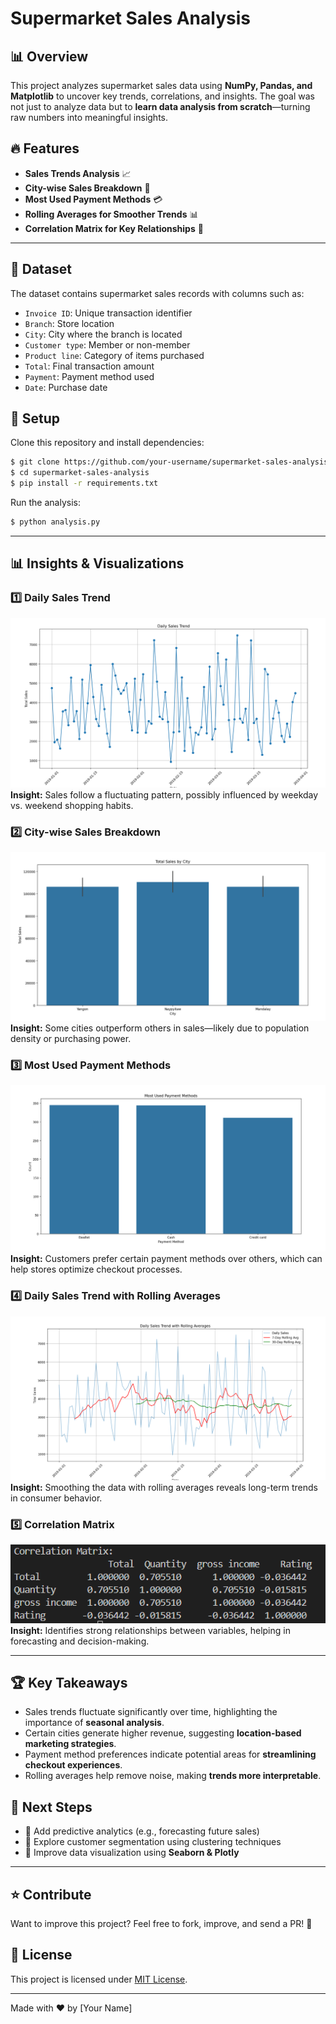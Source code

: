 # Supermarket Sales Analysis

## 📊 Overview
This project analyzes supermarket sales data using **NumPy, Pandas, and Matplotlib** to uncover key trends, correlations, and insights. The goal was not just to analyze data but to **learn data analysis from scratch**—turning raw numbers into meaningful insights.

## 🔥 Features
- **Sales Trends Analysis** 📈
- **City-wise Sales Breakdown** 🌆
- **Most Used Payment Methods** 💳
- **Rolling Averages for Smoother Trends** 📊
- **Correlation Matrix for Key Relationships** 📌

---

## 📂 Dataset
The dataset contains supermarket sales records with columns such as:
- `Invoice ID`: Unique transaction identifier
- `Branch`: Store location
- `City`: City where the branch is located
- `Customer type`: Member or non-member
- `Product line`: Category of items purchased
- `Total`: Final transaction amount
- `Payment`: Payment method used
- `Date`: Purchase date

## 🔧 Setup
Clone this repository and install dependencies:
```bash
$ git clone https://github.com/your-username/supermarket-sales-analysis.git
$ cd supermarket-sales-analysis
$ pip install -r requirements.txt
```

Run the analysis:
```bash
$ python analysis.py
```

---

## 📊 Insights & Visualizations

### 1️⃣ Daily Sales Trend
![Daily Sales Trend](Images/Daily%20Sales%20Trend.png)
**Insight:** Sales follow a fluctuating pattern, possibly influenced by weekday vs. weekend shopping habits.

### 2️⃣ City-wise Sales Breakdown
![Sales by City](Images/Sales%20by%20City.png)
**Insight:** Some cities outperform others in sales—likely due to population density or purchasing power.

### 3️⃣ Most Used Payment Methods
![Most Used Payment Methods](Images/Most%20Used%20Payment%20Methods.png)
**Insight:** Customers prefer certain payment methods over others, which can help stores optimize checkout processes.

### 4️⃣ Daily Sales Trend with Rolling Averages
![Daily Sales Trend with Rolling Averages](Images/Daily%20Sales%20Trend%20with%20Rolling%20Averages.png)
**Insight:** Smoothing the data with rolling averages reveals long-term trends in consumer behavior.

### 5️⃣ Correlation Matrix
![Correlation Matrix](Images/Correlation%20Matrix.png)
**Insight:** Identifies strong relationships between variables, helping in forecasting and decision-making.

---

## 🏆 Key Takeaways
- Sales trends fluctuate significantly over time, highlighting the importance of **seasonal analysis**.
- Certain cities generate higher revenue, suggesting **location-based marketing strategies**.
- Payment method preferences indicate potential areas for **streamlining checkout experiences**.
- Rolling averages help remove noise, making **trends more interpretable**.

## 🚀 Next Steps
- 📌 Add predictive analytics (e.g., forecasting future sales)
- 📌 Explore customer segmentation using clustering techniques
- 📌 Improve data visualization using **Seaborn & Plotly**

---

## ⭐ Contribute
Want to improve this project? Feel free to fork, improve, and send a PR! 🚀

## 📜 License
This project is licensed under [MIT License](LICENSE).

---

Made with ❤️ by [Your Name]

